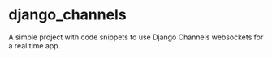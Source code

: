 # django_channels
A simple project with code snippets to use Django Channels websockets for a real time app.
